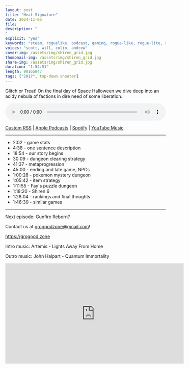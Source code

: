 ```yaml
---
layout: post
title: "Heat Signature"
date: 2024-11-05
file: 
description: "
"
explicit: "yes" 
keywords: "steam, roguelike, podcast, gaming, rogue-like, rogue-lite, roguelite"
voices: "scott, will, colin, andrew"
cover-img: /assets/img/shiren_grid.jpg
thumbnail-img: /assets/img/shiren_grid.jpg
share-img: /assets/img/shiren_grid.jpg
duration: "1:54:51"
length: 90165047  
tags: ["2017", top-down shooter]
---
```


Glitch or Treat! On the final day of Space Halloween we dive deep into an acidy nebula of factions in dire need of some liberation.


<div class="container">
  <audio controls style="width: 100%;">
    <source src="" type="audio/mpeg">
  </audio>
</div>

[Custom RSS](https://grogpod.zone/feed.xml) | [Apple Podcasts](https://podcasts.apple.com/us/podcast/grogpod/id1650474911) | [Spotify](https://open.spotify.com/show/655SEhPUWIC77oO3hILe0b) | [YouTube Music](https://music.youtube.com/playlist?list=PL-ShOmyMvd4jYFChE6tgj0JYG8RKK4xe0) 

---
* 2:02 - game stats
* 4:38 - one sentence description
* 18:54 - our story begins
* 30:09 - dungeon clearing strategy
* 41:37 - metaprogression
* 45:00 - ending and late game, NPCs
* 1:00:28 - pokemon mystery dungeon
* 1:05:42 - item strategy
* 1:11:55 - Fay's puzzle dungeon
* 1:18:20 - Shiren 6
* 1:28:04 - rankings and final thoughts
* 1:46:30 - similar games

---



Next episode: Gunfire Reborn?

Contact us at grogpodzone@gmail.com!

https://grogpod.zone

Intro music: Artemis - Lights Away From Home

Outro music: John Halpart - Quantum Immortality

<div class="embed-responsive embed-responsive-16by9">
<iframe width="560" height="315" src="https://www.youtube.com/embed/xxxxxxxxxxxx" title="YouTube video player" frameborder="0" allow="accelerometer; autoplay; clipboard-write; encrypted-media; gyroscope; picture-in-picture" allowfullscreen></iframe>
</div>
